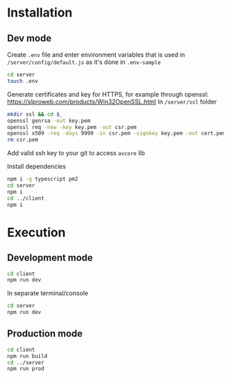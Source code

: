 # Installation
## Dev mode
Create `.env` file and enter environment variables that is used in `/server/config/default.js` as it's done in `.env-sample` 
```bash
cd server
touch .env
```

Generate certificates and key for HTTPS, for example through openssl: https://slproweb.com/products/Win32OpenSSL.html
In `/server/ssl` folder
```bash
mkdir ssl && cd $_
openssl genrsa -out key.pem
openssl req -new -key key.pem -out csr.pem
openssl x509 -req -days 9999 -in csr.pem -signkey key.pem -out cert.pem
rm csr.pem
```

Add valid ssh key to your git to access `avcore` lib

Install dependencies
```bash
npm i -g typescript pm2
cd server
npm i
cd ../client
npm i
```

# Execution
## Development mode
```bash
cd client
npm run dev
```
In separate terminal/console
```bash
cd server
npm run dev
```
## Production mode
```bash
cd client
npm run build
cd ../server
npm run prod
```






